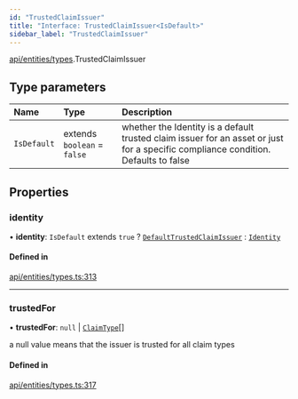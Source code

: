 ```yaml
---
id: "TrustedClaimIssuer"
title: "Interface: TrustedClaimIssuer<IsDefault>"
sidebar_label: "TrustedClaimIssuer"
---
```


[api/entities/types](../../../../../modules/API/Entities/Types/Types.md).TrustedClaimIssuer

## Type parameters

| Name | Type | Description |
| :------ | :------ | :------ |
| `IsDefault` | extends `boolean` = ``false`` | whether the Identity is a default trusted claim issuer for an asset or just for a specific compliance condition. Defaults to false |

## Properties

### identity

• **identity**: `IsDefault` extends ``true`` ? [`DefaultTrustedClaimIssuer`](../../../../../classes/API/Entities/DefaultTrustedClaimIssuer/DefaultTrustedClaimIssuer.md) : [`Identity`](../../../../../classes/API/Entities/Identity/Identity.md)

#### Defined in

[api/entities/types.ts:313](https://github.com/PolymeshAssociation/polymesh-sdk/blob/c8da9dfce/src/api/entities/types.ts#L313)

___

### trustedFor

• **trustedFor**: ``null`` \| [`ClaimType`](../../../../../enums/API/Entities/Types/ClaimType/ClaimType.md)[]

a null value means that the issuer is trusted for all claim types

#### Defined in

[api/entities/types.ts:317](https://github.com/PolymeshAssociation/polymesh-sdk/blob/c8da9dfce/src/api/entities/types.ts#L317)
